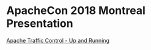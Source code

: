 # ApacheCon 2018 Montreal Presentation

[Apache Traffic Control - Up and Running](http://bit.ly/atc-up-and-running)
